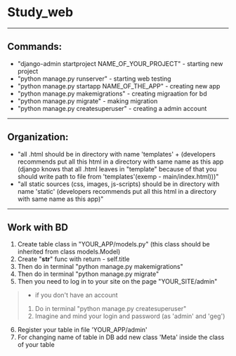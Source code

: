 # Study_web  
---  
## Commands:  
* "django-admin startproject NAME_OF_YOUR_PROJECT" - starting new project 
* "python manage.py runserver" - starting web testing  
* "python manage.py startapp NAME_OF_THE_APP" - creating new app  
* "python manage.py makemigrations" - creating migraation for bd  
* "python manage.py migrate" - making migration  
* "python manage.py createsuperuser" - creating a admin account
---
## Organization:
* "all .html should be in directory with name 'templates' + (developers recommends put all this html in a directory with same name as this app (django knows that 
all .html leaves in "template" because of that you should write path to file from 'templates'(exemp - main/index.html)))"  
* "all static sources (css, images, js-scripts) should be in directory with name 'static' (developers recommends put all 
this html in a directory with same name as this app)"  
---
## Work with BD  
1. Create table class in "YOUR_APP/models.py" (this class should be inherited from class models.Model)  
2. Create "__str__" func with return - self.title  
3. Then do in terminal "python manage.py makemigrations"  
4. Then do in terminal "python manage.py migrate"  
5. Then you need to log in to your site on the page "YOUR_SITE/admin"  
  >* if you don't have an account  
  >1. Do in terminal "python manage.py createsuperuser"  
  >2. Imagine and mind your login and password (as 'admin' and 'geg')  
6. Register your table in file 'YOUR_APP/admin'  
7. For changing name of table in DB add new class 'Meta' inside the class of your table  
